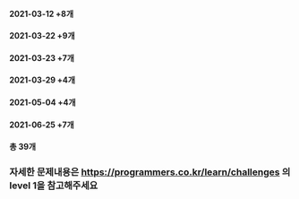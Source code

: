 #### 2021-03-12 +8개 
#### 2021-03-22 +9개
#### 2021-03-23 +7개
#### 2021-03-29 +4개
#### 2021-05-04 +4개
#### 2021-06-25 +7개
#### 총 39개

### 자세한 문제내용은 https://programmers.co.kr/learn/challenges 의 level 1을 참고해주세요